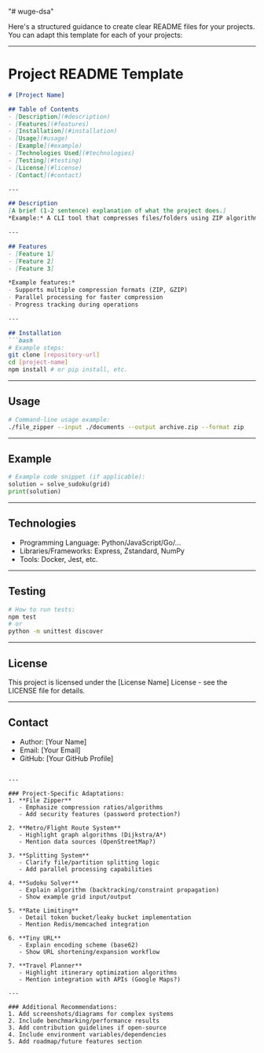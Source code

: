 "# wuge-dsa" 

Here's a structured guidance to create clear README files for your projects. You can adapt this template for each of your projects:

---

# Project README Template

```markdown
# [Project Name]

## Table of Contents
- [Description](#description)
- [Features](#features)
- [Installation](#installation)
- [Usage](#usage)
- [Example](#example)
- [Technologies Used](#technologies)
- [Testing](#testing)
- [License](#license)
- [Contact](#contact)

---

## Description
[A brief (1-2 sentence) explanation of what the project does.]
*Example:* A CLI tool that compresses files/folders using ZIP algorithms.

---

## Features
- [Feature 1]
- [Feature 2]
- [Feature 3]

*Example features:*
- Supports multiple compression formats (ZIP, GZIP)
- Parallel processing for faster compression
- Progress tracking during operations

---

## Installation
```bash
# Example steps:
git clone [repository-url]
cd [project-name]
npm install # or pip install, etc.
```

---

## Usage
```bash
# Command-line usage example:
./file_zipper --input ./documents --output archive.zip --format zip
```

---

## Example
```python
# Example code snippet (if applicable):
solution = solve_sudoku(grid)
print(solution)
```

---

## Technologies
- Programming Language: Python/JavaScript/Go/...
- Libraries/Frameworks: Express, Zstandard, NumPy
- Tools: Docker, Jest, etc.

---

## Testing
```bash
# How to run tests:
npm test
# or
python -m unittest discover
```

---

## License
This project is licensed under the [License Name] License - see the LICENSE file for details.

---

## Contact
- Author: [Your Name]
- Email: [Your Email]
- GitHub: [Your GitHub Profile]
```

---

### Project-Specific Adaptations:
1. **File Zipper**
   - Emphasize compression ratios/algorithms
   - Add security features (password protection?)

2. **Metro/Flight Route System**
   - Highlight graph algorithms (Dijkstra/A*)
   - Mention data sources (OpenStreetMap?)

3. **Splitting System**
   - Clarify file/partition splitting logic
   - Add parallel processing capabilities

4. **Sudoku Solver**
   - Explain algorithm (backtracking/constraint propagation)
   - Show example grid input/output

5. **Rate Limiting**
   - Detail token bucket/leaky bucket implementation
   - Mention Redis/memcached integration

6. **Tiny URL**
   - Explain encoding scheme (base62)
   - Show URL shortening/expansion workflow

7. **Travel Planner**
   - Highlight itinerary optimization algorithms
   - Mention integration with APIs (Google Maps?)

---

### Additional Recommendations:
1. Add screenshots/diagrams for complex systems
2. Include benchmarking/performance results
3. Add contribution guidelines if open-source
4. Include environment variables/dependencies
5. Add roadmap/future features section
